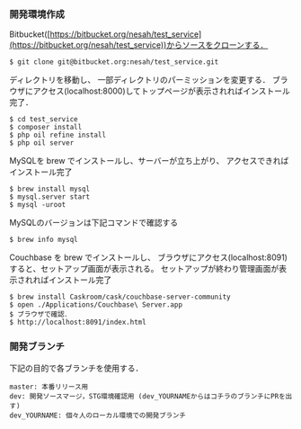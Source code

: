 ### 開発環境作成
Bitbucket([https://bitbucket.org/nesah/test_service](https://bitbucket.org/nesah/test_service))からソースをクローンする．
```
$ git clone git@bitbucket.org:nesah/test_service.git
```

ディレクトリを移動し、 一部ディレクトリのパーミッションを変更する．
ブラウザにアクセス(localhost:8000)してトップページが表示されればインストール完了．
```
$ cd test_service
$ composer install
$ php oil refine install
$ php oil server
```

MySQLを brew でインストールし、サーバーが立ち上がり、
アクセスできればインストール完了
```
$ brew install mysql
$ mysql.server start
$ mysql -uroot
```

MySQLのバージョンは下記コマンドで確認する
```
$ brew info mysql
```

Couchbase を brew でインストールし、
ブラウザにアクセス(localhost:8091)すると、セットアップ画面が表示される。
セットアップが終わり管理画面が表示されればインストール完了
```
$ brew install Caskroom/cask/couchbase-server-community
$ open ./Applications/Couchbase\ Server.app
$ ブラウザで確認．
$ http://localhost:8091/index.html
```

### 開発ブランチ
下記の目的で各ブランチを使用する．
```
master: 本番リリース用
dev: 開発ソースマージ，STG環境確認用 (dev_YOURNAMEからはコチラのブランチにPRを出す)
dev_YOURNAME: 個々人のローカル環境での開発ブランチ
```
